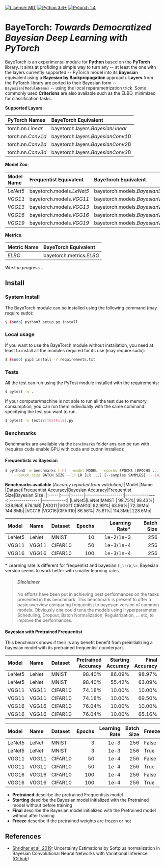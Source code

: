 [![License: MIT](https://img.shields.io/badge/License-MIT-yellow.svg)](https://github.com/yliess86/BayeTorch/blob/master/LICENSE)
[![Python 3.6+](https://img.shields.io/badge/python-3.6+-blue.svg)](https://www.python.org/downloads/release/python-360/)
[![Pytorch 1.4](https://img.shields.io/badge/pytorch-1.4.0-blue.svg)](https://pytorch.org/)

# BayeTorch: *Towards Democratized Bayesian Deep Learning with PyTorch*

BayeTorch is an experimental module for **Python** based on the **PyTorch** library. It aims at profiding a simple way to turn any -- at least the one with the layers currently supported -- PyTorch model into its **Bayesian** equivalent using a **Bayesian by Backpropagation** approach. **Layers** from the PyTorch library are ported to their Bayesian form -- `Bayesian[ModuleName]` -- using the local reparametrization trick. Some commonly used **Criterions** are also available such as the ELBO, minimized for classification tasks.

**Supported Layers**:

|PyTorch Names    |BayeTorch Equivalent             |
|:----------------|:--------------------------------|
|torch.nn.*Linear*|bayetorch.layers.*BayesianLinear*|
|torch.nn.*Conv1d*|bayetorch.layers.*BayesianConv1D*|
|torch.nn.*Conv2d*|bayetorch.layers.*BayesianConv2D*|
|torch.nn.*Conv3d*|bayetorch.layers.*BayesianConv3D*|

**Model Zoo**:

|Model Name|Frequentist Equivalent   |BayeTorch Equivalent             |
|:---------|:------------------------|:--------------------------------|
|*LeNet5*  |bayetorch.models.*LeNet5*|bayetorch.models.*BayesianLeNet5*|
|*VGG11*   |bayetorch.models.*VGG11* |bayetorch.models.*BayesianVGG11* |
|*VGG13*   |bayetorch.models.*VGG13* |bayetorch.models.*BayesianVGG13* |
|*VGG16*   |bayetorch.models.*VGG16* |bayetorch.models.*BayesianVGG16* |
|*VGG19*   |bayetorch.models.*VGG19* |bayetorch.models.*BayesianVGG19* |

**Metrics**:

|Metric Name|BayeTorch Equivalent    |
|:----------|:-----------------------|
|*ELBO*     |bayetorch.metrics.*ELBO*|

*Work in progress ...*

## Install

### System Install

The BayeTorch module can be installed using the following command (may require sudo):

```bash
$ (sudo) python3 setup.py install
```

### Local usage

If you want to use the BayeTorch module without installation, you need at least to install all the modules required for its use (may require sudo):

```bash
$ (sudo) pip3 install -r requirements.txt
```

### Tests

All the test can run using the PyTest module installed with the requirements:

```bash
$ pytest -v .
```

If your computer/machine is not able to run all the test due to memory consumption, you can run them individually with the same command specifying the test you want to run.

```bash
$ pytest -v tests/[TestFile].py
```

### Benchmarks

Benchmarks are available via the `benchmarks` folder ans can be run with (requires cuda enable GPU with cuda and cudnn installed):

#### Frequentists vs Bayesian

```bash
$ python3 -m benchmarks [-h] --model MODEL --epochs EPOCHS [EPOCHS ...]\
    --batch_size BATCH_SIZE --lr LR [LR ...] [--samples SAMPLES] [--init] [--freeze]
```

**Benchmarks available** *(Accurcy reported from validation)*
|Model |Name |Dataset|Frequentist Accuracy|Bayesian Accuracy|Frequentist Size|Bayesian Size|
|:-----|:----|:------|-------------------:|----------------:|---------------:|------------:|
|LeNet5|LeNet|MNIST  |              98.75%|           98.43%|         338.9kB|      676.1kB|
|VGG11 |VGG11|CIFAR10|              82.99%|           63.96%|         72.39Mb|      144.8Mb|
|VGG16 |VGG16|CIFAR10|              86.56%|           75.81%|         114.3Mb|      228.6Mb|

|Model |Name |Dataset|Epochs|Learning Rate*|Batch Size|
|:-----|:----|:------|-----:|-------------:|---------:|
|LeNet5|LeNet|MNIST  |    10|     1e-2/1e-3|       256|
|VGG11 |VGG11|CIFAR10|    50|     1e-3/1e-4|       256|
|VGG16 |VGG16|CIFAR10|   100|     1e-3/1e-4|       256|

\* Learning rate is different for frequentist and bayesian `f_lr/b_lr`. Bayesian version seems to work better with smaller learning rates.

> ##### Disclaimer
> No efforts have been put in achieving best performances on the tasks presented in this benchmark.
> This benchmark is present to offer a basic overview comparing frequentist to bayesian version of common models.
> Obviously one could tune the models using Hyperparameter Scheduling, Dropout, Batch Normalization, 
> Regularization, ... etc, to improve the performances.

#### Bayesian with Pretrained Frequentist

This benchmark shows if their is any benefit benefit from preinitializing a bayesian model with its pretrained frequentist counterpart.

|Model |Name |Dataset|Pretrained Accuracy|Starting Accuracy|Final Accuracy|Freezed|
|:-----|:----|:------|------------------:|----------------:|-------------:|:------|
|LeNet5|LeNet|MNIST  |             98.40%|           86.09%|        98.97%|False  |
|LeNet5|LeNet|MNIST  |             98.40%|           55.42%|        63.09%|True   |
|VGG11 |VGG11|CIFAR10|             74.18%|           10.00%|        10.00%|False  |
|VGG11 |VGG11|CIFAR10|             74.18%|           10.00%|        69.50%|True   |
|VGG16 |VGG16|CIFAR10|             76.04%|           10.00%|        10.00%|False  |
|VGG16 |VGG16|CIFAR10|             76.04%|           10.00%|        65.16%|True   |

|Model |Name |Dataset|Epochs|Learning Rate|Batch Size|Freezed|
|:-----|:----|:------|-----:|------------:|---------:|:------|
|LeNet5|LeNet|MNIST  |     3|         1e-3|       256|False  |
|LeNet5|LeNet|MNIST  |     3|         1e-3|       256|True   |
|VGG11 |VGG11|CIFAR10|    50|         1e-4|       256|False  |
|VGG11 |VGG11|CIFAR10|    50|         1e-4|       256|True   |
|VGG16 |VGG16|CIFAR10|   100|         1e-4|       256|False  |
|VGG16 |VGG16|CIFAR10|   100|         1e-4|       256|True   |

* **Pretrained** descirbe the pretrained Frequentists model
* **Starting** descirbe the Bayesian model initialized with the Pretrained model without before training
* **Final** descirbe the Bayesian model initialized with the Pretrained model without after training
* **Freeze** describe if the pretrained weights are frozen or not

## References

- [Shridhar et al. 2019]: Uncertainty Estimations by Softplus normalization in
Bayesian Convolutional Neural Networks with
Variational Inference ([Github](https://github.com/kumar-shridhar/PyTorch-BayesianCNN))

[Shridhar et al. 2019]: https://arxiv.org/pdf/1806.05978.pdf